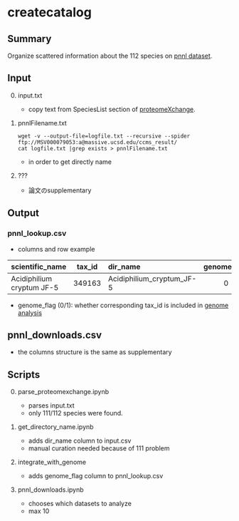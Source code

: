# createcatalog

## Summary
Organize scattered information about the 112 species on [pnnl dataset](https://www.nature.com/articles/sdata201541?WT.mc_id=TWT_NJapan_SciData_1508).  


## Input
0. input.txt
    * copy text from SpeciesList section of [proteomeXchange](http://proteomecentral.proteomexchange.org/cgi/GetDataset?ID=PXD001860).


0. pnnlFilename.txt

    ```
    wget -v --output-file=logfile.txt --recursive --spider ftp://MSV000079053:a@massive.ucsd.edu/ccms_result/
    cat logfile.txt |grep exists > pnnlFilename.txt
    ```
    * in order to get directly name

0. ???
    * 論文のsupplementary

## Output
### pnnl_lookup.csv
* columns and row example

|scientific_name|tax_id|dir_name|genome_flag|
|:--|:--:|:--|:--:|
|Acidiphilium cryptum JF-5|349163|Acidiphilium_cryptum_JF-5|0|

* genome_flag (0/1): whether corresponding tax_id is included in [genome analysis](https://github.com/MitsukiUsui/genome)

## pnnl_downloads.csv
* the columns structure is the same as supplementary

## Scripts
0. parse_proteomexchange.ipynb
    * parses input.txt
    * only 111/112 species were found.

0. get_directory_name.ipynb
    * adds dir_name column to input.csv
    * manual curation needed because of 111 problem

0. integrate_with_genome
    * adds genome_flag column to pnnl_lookup.csv

0. pnnl_downloads.ipynb
    * chooses which datasets to analyze
    * max 10

